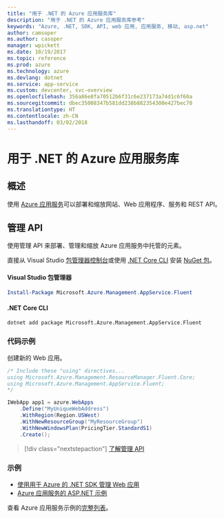 ```yaml
---
title: "用于 .NET 的 Azure 应用服务库"
description: "用于 .NET 的 Azure 应用服务库参考"
keywords: "Azure, .NET, SDK, API, web 应用, 应用服务, 移动, asp.net"
author: camsoper
ms.author: casoper
manager: wpickett
ms.date: 10/19/2017
ms.topic: reference
ms.prod: azure
ms.technology: azure
ms.devlang: dotnet
ms.service: app-service
ms.custom: devcenter, svc-overview
ms.openlocfilehash: 356a86e8fa70512b6f31c6e237173a74d1c6f60a
ms.sourcegitcommit: dbec35008347b581dd238b882354300e427bec70
ms.translationtype: HT
ms.contentlocale: zh-CN
ms.lasthandoff: 03/02/2018
---
```

# <a name="azure-app-service-libraries-for-net"></a>用于 .NET 的 Azure 应用服务库

## <a name="overview"></a>概述

使用 [Azure 应用服务](/azure/app-service/app-service-value-prop-what-is)可以部署和缩放网站、Web 应用程序、服务和 REST API。

## <a name="management-api"></a>管理 API

使用管理 API 来部署、管理和缩放 Azure 应用服务中托管的元素。

直接从 Visual Studio [包管理器控制台][PackageManager]或使用 [.NET Core CLI][DotNetCLI] 安装 [NuGet 包](https://www.nuget.org/packages/Microsoft.Azure.Management.AppService.Fluent)。


#### <a name="visual-studio-package-manager"></a>Visual Studio 包管理器

```powershell
Install-Package Microsoft.Azure.Management.AppService.Fluent
```

#### <a name="net-core-cli"></a>.NET Core CLI

```bash
dotnet add package Microsoft.Azure.Management.AppService.Fluent
```

### <a name="code-example"></a>代码示例

创建新的 Web 应用。

```csharp
/* Include these "using" directives...
using Microsoft.Azure.Management.ResourceManager.Fluent.Core;
using Microsoft.Azure.Management.AppService.Fluent;
*/

IWebApp app1 = azure.WebApps
    .Define("MyUniqueWebAddress")
    .WithRegion(Region.USWest)
    .WithNewResourceGroup("MyResourceGroup")
    .WithNewWindowsPlan(PricingTier.StandardS1)
    .Create();
```

> [!div class="nextstepaction"]
> [了解管理 API](/dotnet/api/overview/azure/appservice/management)

### <a name="samples"></a>示例

* [使用用于 Azure 的 .NET SDK 管理 Web 应用](https://azure.microsoft.com/resources/samples/app-service-web-dotnet-manage/)
* [Azure 应用服务的 ASP.NET 示例](https://azure.microsoft.com/resources/samples/app-service-web-dotnet-get-started/)

查看 Azure 应用服务示例的[完整列表](https://azure.microsoft.com/resources/samples/?platform=dotnet&term=app%20service)。

[PackageManager]: https://docs.microsoft.com/nuget/tools/package-manager-console
[DotNetCLI]: https://docs.microsoft.com/dotnet/core/tools/dotnet-add-package